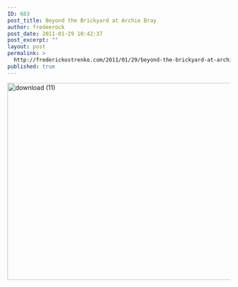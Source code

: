 ```yaml
---
ID: 683
post_title: Beyond the Brickyard at Archie Bray
author: fredeerock
post_date: 2011-01-29 10:42:37
post_excerpt: ""
layout: post
permalink: >
  http://frederickostrenko.com/2011/01/29/beyond-the-brickyard-at-archie-bray/
published: true
---
```

<a href="http://frederickostrenko.com/wp/wp-content/uploads/2014/03/download-11.png"><img class="alignnone size-large wp-image-684" alt="download (11)" src="http://frederickostrenko.com/wp/wp-content/uploads/2014/03/download-11-1024x715.png" width="640" height="446" /></a>